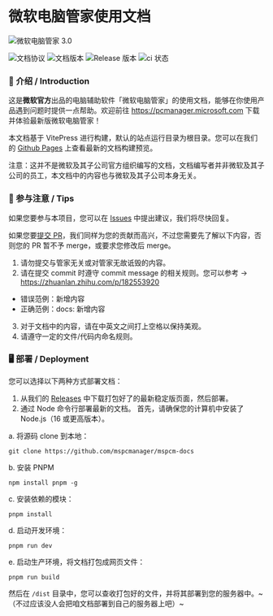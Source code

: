 # 微软电脑管家使用文档
![微软电脑管家 3.0](https://pcmanager.microsoft.com/assets/digitalLivingMain-phone.png)  

![文档协议](https://img.shields.io/github/license/mspcmanager/mspcm-docs) 
![文档版本](https://img.shields.io/github/package-json/v/mspcmanager/mspcm-docs) 
![Release 版本](https://img.shields.io/github/v/release/mspcmanager/mspcm-docs?include_prereleases) 
![ci 状态](https://img.shields.io/github/actions/workflow/status/mspcmanager/mspcm-docs/deploy-to-pages.yml) 

### 👏 介绍 / Introduction  
这是**微软官方**出品的电脑辅助软件「微软电脑管家」的使用文档，能够在你使用产品遇到问题时提供一点帮助。欢迎前往 <https://pcmanager.microsoft.com> 下载并体验最新版微软电脑管家！   

本文档基于 VitePress 进行构建，默认的站点运行目录为根目录。您可以在我们的 [Github Pages](https://mspcmanager.github.io/mspcm-docs/) 上查看最新的文档构建预览。  

注意：这并不是微软及其子公司官方组织编写的文档，文档编写者并非微软及其子公司的员工，本文档中的内容也与微软及其子公司本身无关。

### 📣 参与注意 / Tips  
如果您要参与本项目，您可以在 [Issues](https://github.com/mspcmanager/mspcm-docs/issues) 中提出建议，我们将尽快回复。  

如果您要[提交 PR](https://github.com/mspcmanager/mspcm-docs/pulls)，我们同样为您的贡献而高兴，不过您需要先了解以下内容，否则您的 PR 暂不予 merge，或要求您修改后 merge。  

1. 请勿提交与管家无关或对管家无故诋毁的内容。
2. 请在提交 commit 时遵守 commit message 的相关规则。您可以参考 → <https://zhuanlan.zhihu.com/p/182553920>  
  * 错误范例：新增内容
  * 正确范例：docs: 新增内容
3. 对于文档中的内容，请在中英文之间打上空格以保持美观。
4. 请遵守一定的文件/代码内命名规则。

### 🖥️ 部署 / Deployment
您可以选择以下两种方式部署文档：  
1. 从我们的 [Releases](https://github.com/mspcmanager/mspcm-docs/releases) 中下载打包好了的最新稳定版页面，然后部署。
2. 通过 Node 命令行部署最新的文档。
首先，请确保您的计算机中安装了 Node.js（16 或更高版本）。  
  
a. 将源码 clone 到本地：  
```shell
git clone https://github.com/mspcmanager/mspcm-docs
```
b. 安装 PNPM
```shell
npm install pnpm -g
```
c. 安装依赖的模块：  
```shell
pnpm install
```
d. 启动开发环境：  
```shell
pnpm run dev
```
e. 启动生产环境，将文档打包成网页文件：  
```shell
pnpm run build
```
然后在 `/dist` 目录中，您可以查收打包好的文件，并将其部署到您的服务器中。~（不过应该没人会把咱文档部署到自己的服务器上吧）~
